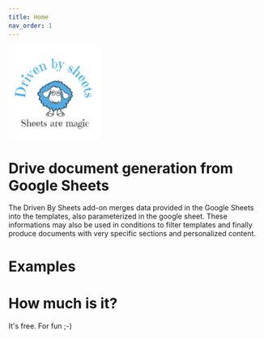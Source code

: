 ```yaml
---
title: Home
nav_order: 1
---
```


![](/assets/images/logo-small-dbs.png)

# Drive document generation from Google Sheets

The Driven By Sheets add-on merges data provided in the Google Sheets into the templates, also parameterized in the google sheet. These informations may also be used in conditions to filter templates and finally produce documents with very specific sections and personalized content.

# Examples

# How much is it?

It's free. For fun ;-)
